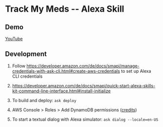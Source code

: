 Track My Meds -- Alexa Skill
============================

Demo
----

<a href="https://youtu.be/MVaXWCp2QFI">YouTube</a>

Development
-----------
1) Follow https://developer.amazon.com/de/docs/smapi/manage-credentials-with-ask-cli.html#create-aws-credentials to set up Alexa CLI credentials
2) https://developer.amazon.com/de/docs/smapi/quick-start-alexa-skills-kit-command-line-interface.html#install-initialize

3) To build and deploy: `ask deploy`
4) AWS Console > Roles > Add DynamoDB permissions (<a href="https://www.youtube.com/watch?v=wXLFFBB8PQ4">credits</a>)
5) To start a textual dialog with Alexa simulator: `ask dialog --locale=en-US`